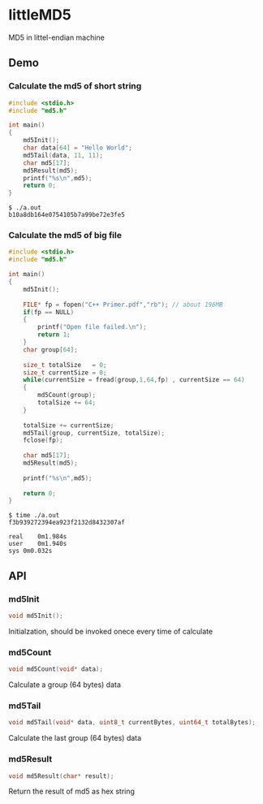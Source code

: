 # littleMD5
MD5 in littel-endian machine

## Demo

### Calculate the md5 of short string
```C
#include <stdio.h>
#include "md5.h"

int main()
{
	md5Init();
	char data[64] = "Hello World";
	md5Tail(data, 11, 11);
	char md5[17];
	md5Result(md5);
	printf("%s\n",md5);
	return 0;
}

```

```shell
$ ./a.out
b10a8db164e0754105b7a99be72e3fe5
```

### Calculate the md5 of big file
```C
#include <stdio.h>
#include "md5.h"

int main()
{
	md5Init();
	
	FILE* fp = fopen("C++ Primer.pdf","rb"); // about 196MB
	if(fp == NULL)
	{
		printf("Open file failed.\n");
		return 1;
	}
	char group[64];
	
	size_t totalSize   = 0;
	size_t currentSize = 0;
	while(currentSize = fread(group,1,64,fp) , currentSize == 64)
	{
		md5Count(group);
		totalSize += 64;
	}
	
	totalSize += currentSize;
	md5Tail(group, currentSize, totalSize);
	fclose(fp);
	
	char md5[17];
	md5Result(md5);
	
	printf("%s\n",md5);
	
	return 0;
}
```

```shell
$ time ./a.out 
f3b939272394ea923f2132d8432307af

real	0m1.984s
user	0m1.940s
sys	0m0.032s

```


## API

### md5Init
```C
void md5Init();
```
Initialzation, should be invoked onece every time of calculate


### md5Count
```C
void md5Count(void* data);
```
Calculate a group (64 bytes) data

### md5Tail
```C
void md5Tail(void* data, uint8_t currentBytes, uint64_t totalBytes);
```
Calculate the last group (64 bytes) data

### md5Result
```C
void md5Result(char* result);
```
Return the result of md5 as hex string
